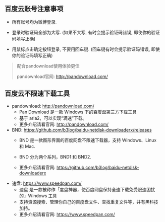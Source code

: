 ## 百度云账号注意事项

- 所有账号均为微博登录.

- 登录时验证码全部为大写. (如果不大写, 有时会提示验证码错误, 即使你的验证码填写正确)

- 用鼠标点击确定按钮登录, 不要用回车键. (回车键有时会提示验证码错误, 即使你的验证码填写正确)

    

> 配合pandownload使用体验更佳
>
> pandownload官网: http://pandownload.com/



## 百度云不限速下载工具

- pandownload: http://pandownload.com/
    - Pan Download 是一款 Windows 下的百度盘第三方下载工具
    - 基于 aria2，可以实现“满速”下载。
    - 更多介绍请看官网:  http://pandownload.com/
- BND: https://github.com/b3log/baidu-netdisk-downloaderx/releases
    - BND 是一款图形界面的百度网盘不限速下载器，支持 Windows、Linux 和 Mac.

    - BND 分为两个系列，BND1 和 BND2.
    - 更多介绍请看官网: https://github.com/b3log/baidu-netdisk-downloaderx
- 速盘: https://www.speedpan.com/
    - 速盘 是一款被称作「度盘神器，使百度网盘保持全速下载免受限速困扰的」Windows 工具
    - 支持资源搜索、管理你自己的百度盘文件、查找重复文件等，并有黑科技加持。
    - 更多介绍请看官网: https://www.speedpan.com/